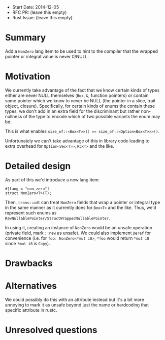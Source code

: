 - Start Date: 2014-12-05
- RFC PR: (leave this empty)
- Rust Issue: (leave this empty)

# Summary

Add a `NonZero` lang item to be used to hint to the compiler that the wrapped pointer or integral value is never 0/NULL.

# Motivation

We currently take advantage of the fact that we know certain kinds of types either are never NULL themselves (`Box`, `&`, function pointers) or contain some pointer which we know to never be NULL (the pointer in a slice, trait object, closure). Specifically, for certain kinds of enums the contain these types, we don't add in an extra field for the discriminant but rather non-nullness of the type to encode which of two possible variants the enum may be.

This is what enables `size_of::<Box<T>>() == size_of::<Option<Box<T>>>()`.

Unfortunately we can't take advantage of this in library code leading to extra overhead for `Option<Vec<T>>`, `Rc<T>` and the like.

# Detailed design

As part of this we'd introduce a new lang item:
```
#[lang = "non_zero"]
struct NonZero<T>(T);
```

Then, `trans::adt` can treat `NonZero` fields that wrap a pointer or integral type in the same manner as it currently does for `Box<T>` and the like. Thus, we'd represent such enums as `RawNullablePointer/StructWrappedNullablePointer`.

In using it, creating an instance of `NonZero` would be an unsafe operation (private field, mark `::new` as unsafe). We could also implement `Deref` for convenience (i.e. for `foo: NonZero<*mut i8>`, `*foo` would return `*mut i8` since `*mut i8` is `Copy`).

# Drawbacks



# Alternatives

We could possibly do this with an attribute instead but it's a bit more annoying to mark it as unsafe beyond just the name or hardcoding that specific attribute in rustc.

# Unresolved questions
